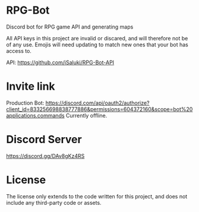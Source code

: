 # RPG-Bot

Discord bot for RPG game API and generating maps

All API keys in this project are invalid or discared, and will therefore not be of any use. Emojis will need updating to match new ones that your bot has access to.

API: https://github.com/iSaluki/RPG-Bot-API

# Invite link
Production Bot: https://discord.com/api/oauth2/authorize?client_id=833256698838777886&permissions=604372160&scope=bot%20applications.commands
Currently offline.

# Discord Server
https://discord.gg/DAv8gKz4RS


# License

The license only extends to the code written for this project, and does not include any third-party code or assets.
